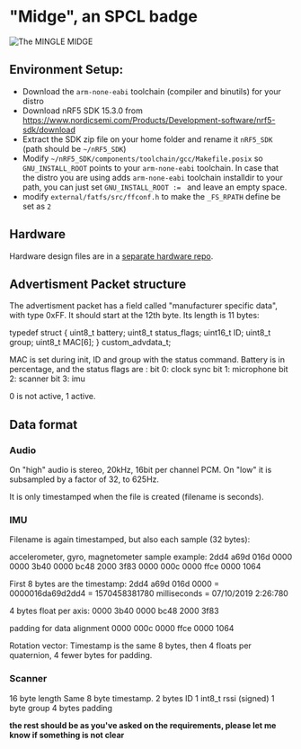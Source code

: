 # "Midge", an SPCL badge 

![The MINGLE MIDGE](https://github.com/TUDelft-SPC-Lab/spcl_midge_hardware/raw/master/v2.3.jpg)

## Environment Setup:

- Download the `arm-none-eabi` toolchain (compiler and binutils) for your distro
- Download nRF5 SDK 15.3.0 from <https://www.nordicsemi.com/Products/Development-software/nrf5-sdk/download>
- Extract the SDK zip file on your home folder and rename it `nRF5_SDK` (path 
  should be `~/nRF5_SDK`)
- Modify `~/nRF5_SDK/components/toolchain/gcc/Makefile.posix` so 
  `GNU_INSTALL_ROOT` points to your `arm-none-eabi` toolchain. In case that the
  distro you are using adds `arm-none-eabi` toolchain installdir to your path, 
  you can just set `GNU_INSTALL_ROOT := ` and leave an empty space.
- modify `external/fatfs/src/ffconf.h` to make the `_FS_RPATH` define be set as `2`


## Hardware
Hardware design files are in a [separate hardware repo](https://github.com/TUDelft-SPC-Lab/spcl_midge_hardware).

## Advertisment Packet structure
The advertisment packet has a field called "manufacturer specific data", with type 0xFF. It should start at the 12th byte. Its length is 11 bytes:

typedef struct
{
    uint8_t battery;
    uint8_t status_flags;
    uint16_t ID;
    uint8_t group;
    uint8_t MAC[6];
} custom_advdata_t;

MAC is set during init, ID and group with the status command.
Battery is in percentage, and the status flags are :
bit 0: clock sync
bit 1: microphone 
bit 2: scanner
bit 3: imu

0 is not active, 1 active.

## Data format

### Audio
On "high" audio is stereo, 20kHz, 16bit per channel PCM.
On "low" it is subsampled by a factor of 32, to 625Hz.

It is only timestamped when the file is created (filename is seconds).

### IMU
Filename is again timestamped, but also each sample (32 bytes):

accelerometer, gyro, magnetometer sample example:
2dd4 a69d 016d 0000 0000 3b40 0000 bc48 2000 3f83 0000 000c 0000 ffce 0000 1064

First 8 bytes are the timestamp:
2dd4 a69d 016d 0000   = 0000016da69d2dd4 = 1570458381780 milliseconds = 07/10/2019 2:26:780

4 bytes float per axis:
0000 3b40   0000 bc48   2000 3f83

padding for data alignment
0000 000c 0000 ffce 0000 1064

Rotation vector:
Timestamp is the same 8 bytes, then 4 floats per quaternion, 4 fewer bytes for padding.

### Scanner
16 byte length
Same 8 byte timestamp.
2 bytes ID
1 int8_t rssi (signed)
1 byte group
4 bytes padding


**the rest should be as you've asked on the requirements, please let me know if something is not clear**

